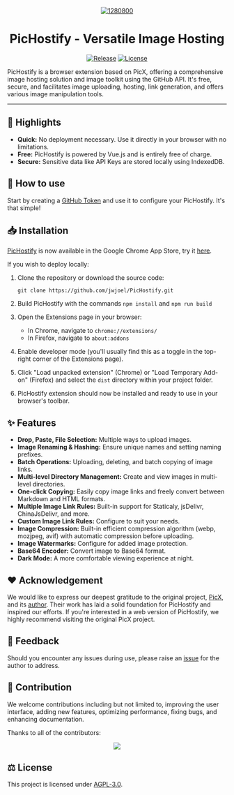 <p align="center">
  <a href="https://github.com/jwjoel/PicHostify" >
    <img src="https://cdn.staticaly.com/gh/jwjoel/images-hosting@main/1280800.623frevhd1w0.png" alt="1280800" />
  </a>
</p>

<h1 align="center"> PicHostify - Versatile Image Hosting</h1>

<p align="center">
  <a href="https://github.com/jwjoel/PicHostify/releases"><img src="https://img.shields.io/github/release/jwjoel/PicHostify.svg" alt="Release"></a>
  <a href="https://github.com/jwjoel/PicHostify/blob/main/LICENSE.md"><img src="https://img.shields.io/github/license/jwjoel/PicHostify.svg" alt="License"></a>
</p>

PicHostify is a browser extension based on PicX, offering a comprehensive image hosting solution and image toolkit using the GitHub API. It's free, secure, and facilitates image uploading, hosting, link generation, and offers various image manipulation tools.

---

## :star2: Highlights

- **Quick:** No deployment necessary. Use it directly in your browser with no limitations.
- **Free:** PicHostify is powered by Vue.js and is entirely free of charge.
- **Secure:** Sensitive data like API Keys are stored locally using IndexedDB.

## :book: How to use

Start by creating a [GitHub Token](https://github.com/settings/tokens/new) and use it to configure your PicHostify. It's that simple!

## :inbox_tray: Installation

[PicHostify](https://chrome.google.com/webstore/detail/pichostify/ijfbmlefagnfgejnnpamioalofgicadb) is now available in the Google Chrome App Store, try it [here](https://chrome.google.com/webstore/detail/pichostify/ijfbmlefagnfgejnnpamioalofgicadb).

If you wish to deploy locally:

1. Clone the repository or download the source code:

   ```
   git clone https://github.com/jwjoel/PicHostify.git
   ```

2. Build PicHostify with the commands `npm install` and `npm run build`

3. Open the Extensions page in your browser:

   - In Chrome, navigate to `chrome://extensions/`
   - In Firefox, navigate to `about:addons`

4. Enable developer mode (you'll usually find this as a toggle in the top-right corner of the Extensions page).

5. Click "Load unpacked extension" (Chrome) or "Load Temporary Add-on" (Firefox) and select the `dist` directory within your project folder.

6. PicHostify extension should now be installed and ready to use in your browser's toolbar.

## :sparkles: Features

- **Drop, Paste, File Selection:** Multiple ways to upload images.
- **Image Renaming & Hashing:** Ensure unique names and setting naming prefixes.
- **Batch Operations:** Uploading, deleting, and batch copying of image links.
- **Multi-level Directory Management:** Create and view images in multi-level directories.
- **One-click Copying:** Easily copy image links and freely convert between Markdown and HTML formats.
- **Multiple Image Link Rules:** Built-in support for Staticaly, jsDelivr, ChinaJsDelivr, and more.
- **Custom Image Link Rules:** Configure to suit your needs.
- **Image Compression:** Built-in efficient compression algorithm (webp, mozjpeg, avif) with automatic compression before uploading.
- **Image Watermarks:** Configure for added image protection.
- **Base64 Encoder:** Convert image to Base64 format.
- **Dark Mode:** A more comfortable viewing experience at night.

## :heart: Acknowledgement

We would like to express our deepest gratitude to the original project, [PicX](https://github.com/XPoet/picx), and its [author](https://github.com/XPoet). Their work has laid a solid foundation for PicHostify and inspired our efforts. If you're interested in a web version of PicHostify, we highly recommend visiting the original PicX project.

## :speech_balloon: Feedback

Should you encounter any issues during use, please raise an [issue](https://github.com/jwjoel/PicHostify/issues) for the author to address.

## :handshake: Contribution

We welcome contributions including but not limited to, improving the user interface, adding new features, optimizing performance, fixing bugs, and enhancing documentation.

Thanks to all of the contributors:

<p align="center">
  <a href="https://github.com/jwjoel/PicHostify/graphs/contributors">
    <img src="https://contrib.rocks/image?repo=jwjoel/PicHostify" />
  </a>
</p>

## :balance_scale: License

This project is licensed under [AGPL-3.0](https://github.com/jwjoel/PicHostify/blob/master/LICENSE).
